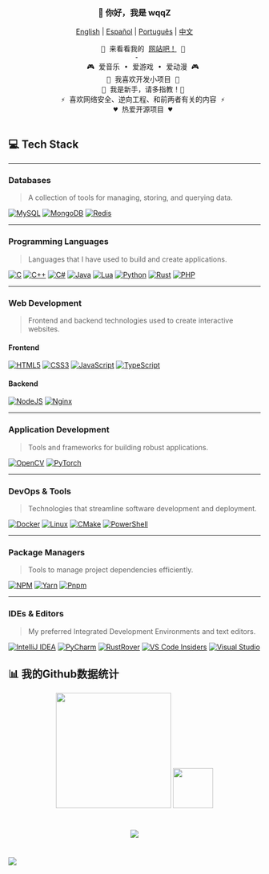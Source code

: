 <h3 align="center">👋 你好，我是 wqqZ</h3>

<p align="center">
    <a href="https://github.com/wqq-z/wqq-z/blob/master/README.md"><span>English</span></a> |
    <a href="https://github.com/wqq-z/wqq-z/blob/master/README_es-AR.md"><span>Español</span></a> |
    <a href="https://github.com/wqq-z/wqq-z/blob/master/README_pt-BR.md"><span>Português</span></a> |
    <a href="https://github.com/wqq-z/wqq-z/blob/master/README_zh-CN.md"><span>中文</span></a>
</p>

<div align="center">
  <pre>
    🧋 来看看我的 <a href=""><span>网站吧！</span></a> 🧋
 -
    🎮 爱音乐 • 爱游戏 • 爱动漫 🎮
    🔭 我喜欢开发小项目 🔭
    🌱 我是新手，请多指教！🌱
    ⚡ 喜欢网络安全、逆向工程、和前两者有关的内容 ⚡
    ♥️ 热爱开源项目 ♥️
  </pre>
</div>

## 💻 **Tech Stack**

---

### **Databases**
> A collection of tools for managing, storing, and querying data.

[![MySQL](https://skillicons.dev/icons?i=mysql)](https://www.mysql.com)
[![MongoDB](https://skillicons.dev/icons?i=mongodb)](https://www.mongodb.com)
[![Redis](https://skillicons.dev/icons?i=redis)](https://redis.io)

---

### **Programming Languages**
> Languages that I have used to build and create applications.

[![C](https://skillicons.dev/icons?i=c)](https://en.wikipedia.org/wiki/C_(programming_language))
[![C++](https://skillicons.dev/icons?i=cpp)](https://isocpp.org)
[![C#](https://skillicons.dev/icons?i=cs)](https://learn.microsoft.com/en-us/dotnet/csharp/)
[![Java](https://skillicons.dev/icons?i=java)](https://www.java.com)
[![Lua](https://skillicons.dev/icons?i=lua)](https://www.lua.org)
[![Python](https://skillicons.dev/icons?i=python)](https://www.python.org)
[![Rust](https://skillicons.dev/icons?i=rust)](https://www.rust-lang.org)
[![PHP](https://skillicons.dev/icons?i=php)](https://www.php.net)

---

### **Web Development**
> Frontend and backend technologies used to create interactive websites.

#### **Frontend**
[![HTML5](https://skillicons.dev/icons?i=html)](https://developer.mozilla.org/en-US/docs/Web/HTML)
[![CSS3](https://skillicons.dev/icons?i=css)](https://developer.mozilla.org/en-US/docs/Web/CSS)
[![JavaScript](https://skillicons.dev/icons?i=javascript)](https://developer.mozilla.org/en-US/docs/Web/JavaScript)
[![TypeScript](https://skillicons.dev/icons?i=typescript)](https://www.typescriptlang.org)

#### **Backend**
[![NodeJS](https://skillicons.dev/icons?i=nodejs)](https://nodejs.org)
[![Nginx](https://skillicons.dev/icons?i=nginx)](https://nginx.org)

---

### **Application Development**
> Tools and frameworks for building robust applications.

[![OpenCV](https://skillicons.dev/icons?i=opencv)](https://opencv.org)
[![PyTorch](https://skillicons.dev/icons?i=pytorch)](https://pytorch.org)

---

### **DevOps & Tools**
> Technologies that streamline software development and deployment.

[![Docker](https://skillicons.dev/icons?i=docker)](https://www.docker.com)
[![Linux](https://skillicons.dev/icons?i=linux)](https://www.linux.org)
[![CMake](https://skillicons.dev/icons?i=cmake)](https://cmake.org)
[![PowerShell](https://skillicons.dev/icons?i=powershell)](https://learn.microsoft.com/en-us/powershell/)

---

### **Package Managers**
> Tools to manage project dependencies efficiently.

[![NPM](https://skillicons.dev/icons?i=npm)](https://www.npmjs.com)
[![Yarn](https://skillicons.dev/icons?i=yarn)](https://yarnpkg.com)
[![Pnpm](https://skillicons.dev/icons?i=pnpm)](https://pnpm.io)

---

### **IDEs & Editors**
> My preferred Integrated Development Environments and text editors.

[![IntelliJ IDEA](https://skillicons.dev/icons?i=idea)](https://www.jetbrains.com/idea/)
[![PyCharm](https://skillicons.dev/icons?i=pycharm)](https://www.jetbrains.com/pycharm/)
[![RustRover](https://skillicons.dev/icons?i=rust)](https://www.jetbrains.com/rust/)
[![VS Code Insiders](https://skillicons.dev/icons?i=vscode)](https://code.visualstudio.com/insiders/)
[![Visual Studio](https://skillicons.dev/icons?i=visualstudio)](https://visualstudio.microsoft.com)

## 📊 我的Github数据统计

<p align="center">
    <img src="https://github-readme-stats.vercel.app/api?username=wqq-z&theme=catppuccin_mocha&hide_border=true&include_all_commits=false&count_private=false" height="230px">
    <img src="https://github-readme-stats.vercel.app/api/top-langs/?username=wqq-z&langs_count=10&show_icons=true&theme=catppuccin_mocha&hide_border=true&include_all_commits=false&count_private=false&layout=compact" height="80px">
</p>

#

<p align="center">
    <img src="https://github-readme-streak-stats.herokuapp.com/?user=wqq-z&theme=catppuccin_mocha&hide_border=true">
</p>

# 
[![](https://visitcount.itsvg.in/api?id=wqq-z&label=Profile%20Views&color=6&icon=6&pretty=true)](https://visitcount.itsvg.in)
